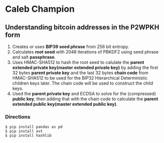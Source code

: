 # Caleb Champion
## Understanding bitcoin addresses in the P2WPKH form
1. Creates or uses **BIP39 seed phrase** from 256 bit entropy.
2. Calculates **root seed** with 2048 iterations of PBKDF2 using seed phrase and salt **passphrase**.
3. Uses HMAC-SHA512 to hash the root seed to calulate the **parent extended private key(master extended private key)** by adding the first 32 bytes **parent private key** and the last 32 bytes **chain code** from HMAC-SHA512 to be used for the BIP32 Hierarchical Deterministic children keys later.  The chain code will be used to construct the child keys.
4. Used the **parent private key** and ECDSA to solve for the (compressed) **public key**, then adding that with the chain code to calculate the **parent extended public key(master extended public key)**.

### Directions

    $ pip install pandas as pd
    $ pip install ast
    $ pip install hashlib
